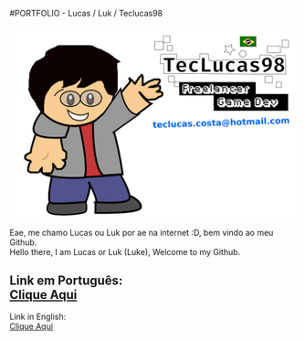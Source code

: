 #PORTFOLIO - Lucas / Luk / Teclucas98   

![Luk](media/luk.svg)

Eae, me chamo Lucas ou Luk por ae na internet :D, bem vindo ao meu Github.   
Hello there, I am Lucas or Luk (Luke), Welcome to my Github.   

Link em Português:   
[Clique Aqui](https://teclucas98.github.io/Portfolio/)   
-----------------------------   
Link in English:   
[Clique Aqui](https://teclucas98.github.io/Portfolio/en.html) 
